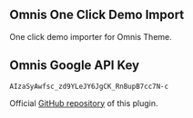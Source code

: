 ## Omnis One Click Demo Import
One click demo importer for Omnis Theme.

## Omnis Google API Key
`AIzaSyAwfsc_zd9YLeJY6JgCK_RnBupB7cc7N-c`

Official [GitHub repository](https://github.com/proteusthemes/one-click-demo-import) of this plugin.

